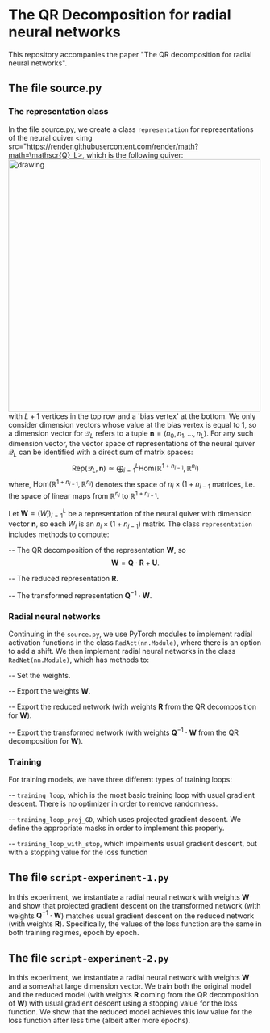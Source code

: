 # The QR Decomposition for radial neural networks

This repository accompanies the paper "The QR decomposition for radial neural networks".

## The file source.py

### The representation class

In the file source.py, we create a class $\texttt{representation}$ for representations of the neural quiver <img src="https://render.githubusercontent.com/render/math?math=\mathscr{Q}_L>, which is the following quiver:
<img src="neural-quiver.png" alt="drawing" width="500"/>
with $L + 1$ vertices in the top row and a 'bias vertex' at the bottom. We only consider dimension vectors whose value at the bias vertex is equal to $1$, so a dimension vector for $\mathscr{Q}_L$ refers to a tuple $\mathbf{n} = (n_0, n_1, \dots, n_L)$. For any such dimension vector, the vector space of representations of the neural quiver $\mathscr{Q}_L$ can be identified with a direct sum of matrix spaces:
$$\mathsf{Rep}(\mathscr{Q}_L, \mathbf{n})  \simeq  \bigoplus_{i=1}^L \mathrm{Hom}(\mathbb{R}^{1 +n_{i-1}}, \mathbb{R}^{n_i})$$
where, $\mathrm{Hom}(\mathbb{R}^{1 +n_{i-1}}, \mathbb{R}^{n_i})$ denotes the space of $n_i \times (1+n_{i-1}$ matrices, i.e. the space of linear maps from $\mathbb{R}^{n_i}$ to $\mathbb{R}^{1 + n_{i-1}}$. 

Let  $\mathbf{W} = (W_i)_{i=1}^L$ be a representation of the neural quiver with dimension vector $\mathbf{n}$, so each $W_i$ is an $n_i \times (1 + n_{i-1})$ matrix. The class $\texttt{representation}$ includes methods to compute:

-- The QR decomposition of the representation $\mathbf{W}$, so $$\mathbf{W} = \mathbf{Q} \cdot \mathbf{R} + \mathbf{U}.$$

-- The reduced representation $\mathbf{R}$.

-- The transformed representation $\mathbf{Q}^{-1} \cdot \mathbf{W}$.

### Radial neural networks

Continuing in the $\texttt{source.py}$, we use PyTorch modules to implement radial activation functions in the class $\texttt{RadAct(nn.Module)}$, where there is an option to add a shift. We then implement radial neural networks in the class $\texttt{RadNet(nn.Module)}$, which has methods to:

-- Set the weights.

-- Export the weights $\mathbf{W}$.

-- Export the reduced network (with weights $\mathbf{R}$ from the QR decomposition for $\mathbf{W}$).

-- Export the transformed network (with weights $\mathbf{Q}^{-1} \cdot \mathbf{W}$ from the QR decomposition for $\mathbf{W}$).

### Training

For training models, we have three different types of training loops:

-- $\texttt{training_loop}$, which is the most basic training loop with usual gradient descent. There is no optimizer in order to remove randomness. 

-- $\texttt{training_loop_proj_GD}$, which uses projected gradient descent. We define the appropriate masks in order to implement this properly. 

-- $\texttt{training_loop_with_stop}$, which impelments usual gradient descent, but with a stopping value for the loss function

## The file $\texttt{script-experiment-1.py}$

In this experiment, we instantiate a radial neural network with weights $\mathbf{W}$ and show that projected gradient descent on the transformed network (with weights $\mathbf{Q}^{-1} \cdot \mathbf{W}$) matches usual gradient descent on the reduced network (with weights $\mathbf{R}$). Specifically, the values of the loss function are the same in both training regimes, epoch by epoch. 


## The file $\texttt{script-experiment-2.py}$

In this experiment, we instantiate a radial neural network with weights $\mathbf{W}$ and a somewhat large dimension vector. We train both the original model and the reduced model (with weights $\mathbf{R}$ coming from the QR decomposition of $\mathbf{W}$) with usual gradient descent using a stopping value for the loss function. We show that the reduced model achieves this low value for the loss function after less time (albeit after more epochs).

